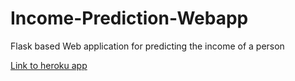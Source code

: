 # Income-Prediction-Webapp
Flask based Web application for predicting the income of a person

[Link to heroku app](https://ykincomepredictor.herokuapp.com/)

